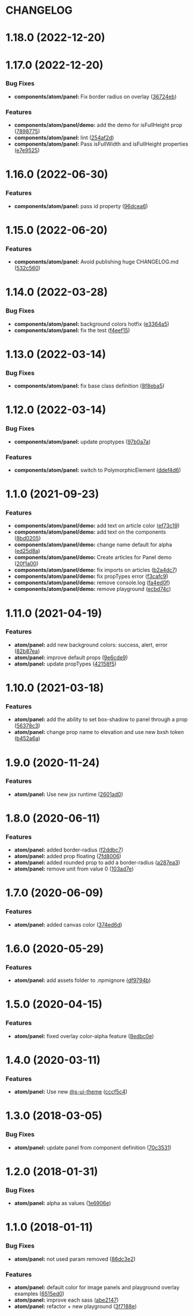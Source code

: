 # CHANGELOG

# 1.18.0 (2022-12-20)



# 1.17.0 (2022-12-20)


### Bug Fixes

* **components/atom/panel:** Fix border radius on overlay ([36724eb](https://github.com/SUI-Components/sui-components/commit/36724eb76452cf4c8b1e085710df19893292cac5))


### Features

* **components/atom/panel/demo:** add the demo for isFullHeight prop ([7898775](https://github.com/SUI-Components/sui-components/commit/7898775616650c214f68cbe8c61b9fb84d88e03c))
* **components/atom/panel:** lint ([254af2d](https://github.com/SUI-Components/sui-components/commit/254af2dd66592479e6b009fbb551306038eb7a92))
* **components/atom/panel:** Pass isFullWidth and isFullHeight properties ([e7e9525](https://github.com/SUI-Components/sui-components/commit/e7e9525ada5acdc9f11c0486ba6924d58c8b4101))



# 1.16.0 (2022-06-30)


### Features

* **components/atom/panel:** pass id property ([96dcea6](https://github.com/SUI-Components/sui-components/commit/96dcea685051a2a41e865f0a179de7cebfb223e2))



# 1.15.0 (2022-06-20)


### Features

* **components/atom/panel:** Avoid publishing huge CHANGELOG.md ([532c560](https://github.com/SUI-Components/sui-components/commit/532c560f2613acbdd6b5ff987c6ed838cca23d50))



# 1.14.0 (2022-03-28)


### Bug Fixes

* **components/atom/panel:** background colors hotfix ([e3364a5](https://github.com/SUI-Components/sui-components/commit/e3364a53cfe0b5825ea6a5d4a30ae5de2688b667))
* **components/atom/panel:** fix the test ([f4eef15](https://github.com/SUI-Components/sui-components/commit/f4eef15d0e174343817b38dd1d2bf57c287bb222))



# 1.13.0 (2022-03-14)


### Bug Fixes

* **components/atom/panel:** fix base class definition ([8f8eba5](https://github.com/SUI-Components/sui-components/commit/8f8eba5baf59fdb91aa32684c49e14295c0923b5))



# 1.12.0 (2022-03-14)


### Bug Fixes

* **components/atom/panel:** update proptypes ([97b0a7a](https://github.com/SUI-Components/sui-components/commit/97b0a7a2cb4bd94e77cffcacd7d6e770778cb6b5))


### Features

* **components/atom/panel:** switch to PolymorphicElement ([ddef4d6](https://github.com/SUI-Components/sui-components/commit/ddef4d6cfd7d13d666bcb0a6754fc2b6aefa83dd))



# 1.1.0 (2021-09-23)


### Features

* **components/atom/panel/demo:** add text on article color ([ef73c19](https://github.com/SUI-Components/sui-components/commit/ef73c195ad5dcc79309df7adf9d94785ca58f0f5))
* **components/atom/panel/demo:** add text on the components ([8bd0205](https://github.com/SUI-Components/sui-components/commit/8bd0205c98968cc57d2a652d63a1f8e2cf474d50))
* **components/atom/panel/demo:** change name default for alpha ([ed25d8a](https://github.com/SUI-Components/sui-components/commit/ed25d8af2906902c54748da52f8147a6d44bcbc3))
* **components/atom/panel/demo:** Create articles for Panel demo ([20f1a00](https://github.com/SUI-Components/sui-components/commit/20f1a0078d676ce41c2431f443588274f87d2ad1))
* **components/atom/panel/demo:** fix imports on articles ([b2a4dc7](https://github.com/SUI-Components/sui-components/commit/b2a4dc797d1ccab9f12275e9238d66bee058615e))
* **components/atom/panel/demo:** fix propTypes error ([f3cafc9](https://github.com/SUI-Components/sui-components/commit/f3cafc9b33720e67427a0927d94ff47a856acc04))
* **components/atom/panel/demo:** remove console.log ([fa4ed0f](https://github.com/SUI-Components/sui-components/commit/fa4ed0f0d285a9ec203e71ed8d4bbe83f5abc88c))
* **components/atom/panel/demo:** remove playground ([ecbd74c](https://github.com/SUI-Components/sui-components/commit/ecbd74c4560362f9085114d46da2be52f34e86ca))



# 1.11.0 (2021-04-19)


### Features

* **atom/panel:** add new background colors: success, alert, error ([82b87ea](https://github.com/SUI-Components/sui-components/commit/82b87ea0b48bbef665efa17d8dba2d9870732cee))
* **atom/panel:** improve default props ([9e6cde9](https://github.com/SUI-Components/sui-components/commit/9e6cde95a6773e668d7a6c9d08a69a5836859283))
* **atom/panel:** update propTypes ([42158f5](https://github.com/SUI-Components/sui-components/commit/42158f535229995bcc5eac6446beedf3afd29c74))



# 1.10.0 (2021-03-18)


### Features

* **atom/panel:** add the ability to set box-shadow to panel through a prop ([56378c3](https://github.com/SUI-Components/sui-components/commit/56378c3d07530f0950a5ea6c411e584f3e2b5684))
* **atom/panel:** change prop name to elevation and use new bxsh token ([b452a6a](https://github.com/SUI-Components/sui-components/commit/b452a6a03bdc5673c3092d96a0d2fc481a36fa8e))



# 1.9.0 (2020-11-24)


### Features

* **atom/panel:** Use new jsx runtime ([2601ad0](https://github.com/SUI-Components/sui-components/commit/2601ad0b2925a0996fc7713227bcaa42541ef0fc))



# 1.8.0 (2020-06-11)


### Features

* **atom/panel:** added border-radius ([f2ddbc7](https://github.com/SUI-Components/sui-components/commit/f2ddbc730a372f420fbaefbf5d66657558fa3aa1))
* **atom/panel:** added prop floating ([7fd8006](https://github.com/SUI-Components/sui-components/commit/7fd8006864f3135ea9e5acff0e5d29b2ba9b3571))
* **atom/panel:** added rounded prop to add a border-radius ([a287ea3](https://github.com/SUI-Components/sui-components/commit/a287ea3e306d8a4ba9549fc7c48eeed9206ca50f))
* **atom/panel:** remove unit from value 0 ([103ad7e](https://github.com/SUI-Components/sui-components/commit/103ad7e16fef9b7369118e8b2253877d800a6506))



# 1.7.0 (2020-06-09)


### Features

* **atom/panel:** added canvas color ([374ed6d](https://github.com/SUI-Components/sui-components/commit/374ed6d8b8d61c07592ab034fbf514b819cf787f))



# 1.6.0 (2020-05-29)


### Features

* **atom/panel:** add assets folder to .npmignore ([df9794b](https://github.com/SUI-Components/sui-components/commit/df9794b7d1b2c9169ff495eb61bbbc6fd2733406))



# 1.5.0 (2020-04-15)


### Features

* **atom/panel:** fixed overlay color-alpha feature ([8edbc0e](https://github.com/SUI-Components/sui-components/commit/8edbc0eb8c5f38b7847f1ae5b3ae60a8d9fea2b7))



# 1.4.0 (2020-03-11)


### Features

* **atom/panel:** Use new [@s-ui-theme](https://github.com/s-ui-theme) ([cccf5c4](https://github.com/SUI-Components/sui-components/commit/cccf5c4b2ff951092b4d0d91fa54e61aa35cc1ad))



# 1.3.0 (2018-03-05)


### Bug Fixes

* **atom/panel:** update panel from component definition ([70c3531](https://github.com/SUI-Components/sui-components/commit/70c353100898aaff570f7f5f7283c1c066ed064f))



# 1.2.0 (2018-01-31)


### Bug Fixes

* **atom/panel:** alpha as values ([1e6906e](https://github.com/SUI-Components/sui-components/commit/1e6906e44c029f289ea0a2a7421e061954c3f227))



# 1.1.0 (2018-01-11)


### Bug Fixes

* **atom/panel:** not used param removed ([86dc3e2](https://github.com/SUI-Components/sui-components/commit/86dc3e2c16cc2ab538bcd1faccfb9f0bba807515))


### Features

* **atom/panel:** default color for image panels and playground overlay examples ([6515ed0](https://github.com/SUI-Components/sui-components/commit/6515ed03717870d3b299c82c4f99daacbac2e104))
* **atom/panel:** improve each sass ([abe2147](https://github.com/SUI-Components/sui-components/commit/abe21479f7eb02aaf49c7c09c0599bd789d0bb1c))
* **atom/panel:** refactor + new playground ([3f7188e](https://github.com/SUI-Components/sui-components/commit/3f7188e1a0d87dcc5914b9cf01ddcb680c9d46be))




